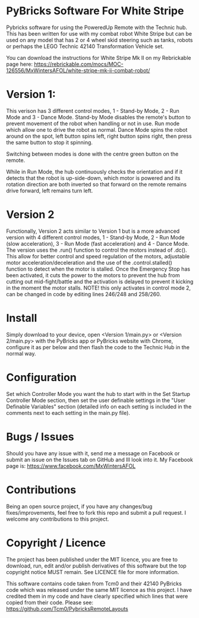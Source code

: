 # PyBricks Software For White Stripe

Pybricks software for using the PoweredUp Remote with the Technic hub. This has been written for use with my combat robot White Stripe but can be used on any model that has 2 or 4 wheel skid steering such as tanks, robots or perhaps the LEGO Technic 42140 Transformation Vehicle set. 

You can download the instructions for White Stripe Mk II on my Rebrickable page here:
https://rebrickable.com/mocs/MOC-126556/MxWintersAFOL/white-stripe-mk-ii-combat-robot/

# Version 1:
This verison has 3 different control modes, 1 - Stand-by Mode, 2 - Run Mode and 3 - Dance Mode. Stand-by Mode disables the remote's button to prevent movement of the robot when handling or not in use. Run mode which allow one to drive the robot as normal. Dance Mode spins the robot around on the spot, left button spins left, right button spins right, then press the same button to stop it spinning. 

Switching between modes is done with the centre green button on the remote.

While in Run Mode, the hub continuously checks the orientation and if it detects that the robot is up-side-down, which motor is powered and its rotation direction are both inverted so that forward on the remote remains drive forward, left remains turn left.

# Version 2
Functionally, Version 2 acts similar to Version 1 but is a more advanced version with 4 different control modes, 1 - Stand-by Mode, 2 - Run Mode (slow acceleration), 3 - Run Mode (fast acceleration) and 4 - Dance Mode.
The version uses the .run() function to control the motors instead of .dc(). This allow for better control and speed regulation of the motors, adjustable motor acceleration/deceleration and the use of the .control.stalled() function to detect when the motor is stalled. Once the Emergency Stop has been activated, it cuts the power to the motors to prevent the hub from cutting out mid-fight/battle and the activation is delayed to prevent it kicking in the moment the motor stalls. NOTE! this only activates in control mode 2, can be changed in code by editing lines 246/248 and 258/260.

# Install

Simply download to your device, open <Version 1/main.py> or <Version 2/main.py> with the PyBricks app or PyBricks website with Chrome, configure it as per below and then flash the code to the Technic Hub in the normal way.

# Configuration

Set which Controller Mode you want the hub to start with in the Set Startup Controller Mode section, then set the user definable settings in the "User Definable Variables" section (detailed info on each setting is included in the comments next to each setting in the main.py file).

# Bugs / Issues

Should you have any issue with it, send me a message on Facebook or submit an issue on the Issues tab on GitHub and Ill look into it. 
My Facebook page is: https://www.facebook.com/MxWintersAFOL

# Contributions

Being an open source project, if you have any changes/bug fixes/improvements, feel free to fork this repo and submit a pull request. I welcome any contributions to this project.

# Copyright / Licence

The project has been published under the MIT licence, you are free to download, run, edit and/or publish derivatives of this software but the top copyright notice MUST remain. See LICENCE file for more information.

This software contains code taken from Tcm0 and their 42140 PyBricks code which was released under the same MIT licence as this project. I have credited them in my code and have clearly specified which lines that were copied from their code.
Please see: https://github.com/Tcm0/PybricksRemoteLayouts
